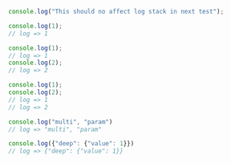 ```js
console.log("This should no affect log stack in next test");
```

```js
console.log(1);
// log => 1
```

```js
console.log(1);
// log => 1
console.log(2);
// log => 2
```

```js
console.log(1);
console.log(2);
// log => 1
// log => 2
```

```js
console.log("multi", "param")
// log => "multi", "param"
```

```js
console.log({"deep": {"value": 1}})
// log => {"deep": {"value": 1}}
```